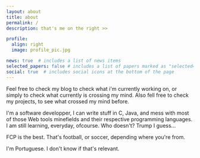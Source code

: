 ```yaml
---
layout: about
title: about
permalink: /
description: that's me on the right >>

profile:
  align: right
  image: profile_pic.jpg

news: true  # includes a list of news items
selected_papers: false # includes a list of papers marked as "selected={true}"
social: true  # includes social icons at the bottom of the page
---
```


Feel free to check my blog to check what i'm currently working on, or simply to check what currently is crossing my mind. Also fell free to check my projects, to see what crossed my mind before.

I'm a software developper, I can write stuff in C, Java, and mess with most of those Web tools minefields and their respective programming languages. I am still learning, everyday, ofcourse. Who doesn't? Trump I guess...

FCP is the best. That's football, or soccer, depending where you're from.

I'm Portuguese. I don't know if that's relevant.

